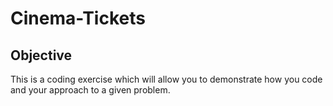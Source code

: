 # Cinema-Tickets

## Objective

This is a coding exercise which will allow you to demonstrate how you code and your approach to a given problem.